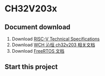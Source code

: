 # CH32V203x

##  **Document download**
1. Download [RISC-V Technical Specifications](https://wiki.riscv.org/display/HOME/RISC-V+Technical+Specifications)
2. Download [WCH 沁恒 ch32v203 相关文档](https://www.wch.cn/search?q=ch32v203&t=downloads)
3. Download [FreeRTOS 文档](https://freertos.org/zh-cn-cmn-s/Documentation/RTOS_book.html)

##  **Start this project**
